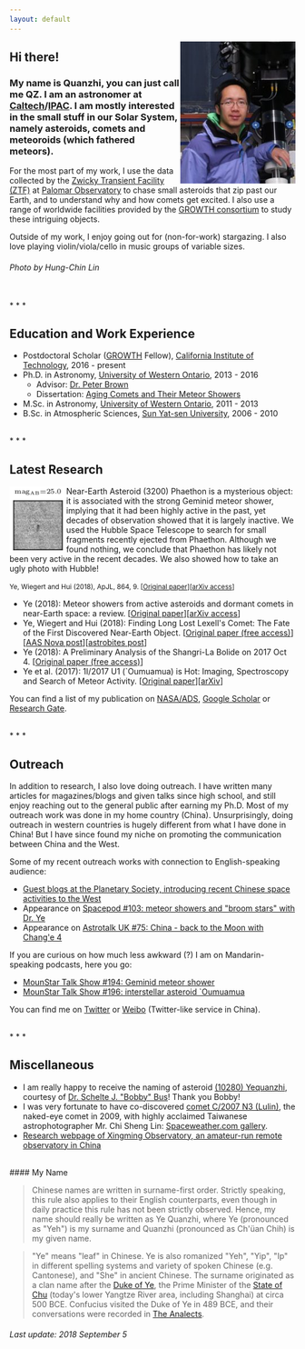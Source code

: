 ```yaml
---
layout: default
---
```


<img style="float: right;" src="me.jpg">

## Hi there!

### My name is Quanzhi, you can just call me QZ. I am an astronomer at [Caltech](http://www.caltech.edu/)/[IPAC](http://www.ipac.caltech.edu/). I am mostly interested in the small stuff in our Solar System, namely asteroids, comets and meteoroids (which fathered meteors).

For the most part of my work, I use the data collected by the [Zwicky Transient Facility (ZTF)](https://www.ztf.caltech.edu/) at [Palomar Observatory](http://www.astro.caltech.edu/palomar/homepage.html) to chase small asteroids that zip past our Earth, and to understand why and how comets get excited. I also use a range of worldwide facilities provided by the [GROWTH consortium](http://growth.caltech.edu/) to study these intriguing objects.

Outside of my work, I enjoy going out for (non-for-work) stargazing. I also love playing violin/viola/cello in music groups of variable sizes.

###### Photo by Hung-Chin Lin

<br>
* * *

## Education and Work Experience

* Postdoctoral Scholar ([GROWTH](http://growth.caltech.edu/) Fellow), [California Institute of Technology](http://www.caltech.edu/), 2016 - present
* Ph.D. in Astronomy, [University of Western Ontario](http://www.uwo.ca/), 2013 - 2016
    * Advisor: [Dr. Peter Brown](http://meteor.uwo.ca/~pbrown/)
    * Dissertation: [Aging Comets and Their Meteor Showers](http://ir.lib.uwo.ca/etd/3903/)
* M.Sc. in Astronomy, [University of Western Ontario](http://www.uwo.ca/), 2011 - 2013
* B.Sc. in Atmospheric Sciences, [Sun Yat-sen University](http://www.sysu.edu.cn/), 2006 - 2010

<br>
* * *

## Latest Research

<img style="float: left;" src="imgs/gem-hst.png" width="100">

Near-Earth Asteroid (3200) Phaethon is a mysterious object: it is associated with the strong Geminid meteor shower, implying that it had been highly active in the past, yet decades of observation showed that it is largely inactive. We used the Hubble Space Telescope to search for small fragments recently ejected from Phaethon. Although we found nothing, we conclude that Phaethon has likely not been very active in the recent decades. We also showed how to take an ugly photo with Hubble!

<small>Ye, Wiegert and Hui (2018), ApJL, 864, 9. [[Original paper](http://iopscience.iop.org/article/10.3847/2041-8213/aada46/meta)][[arXiv access](https://arxiv.org/abs/1808.04564)]</small>

* Ye (2018): Meteor showers from active asteroids and dormant comets in near-Earth space: a review. [[Original paper](https://www.sciencedirect.com/science/article/pii/S0032063317304518)][[arXiv access](https://arxiv.org/abs/1804.07245)]
* Ye, Wiegert and Hui (2018): Finding Long Lost Lexell's Comet: The Fate of the First Discovered Near-Earth Object. [[Original paper (free access)](http://iopscience.iop.org/article/10.3847/1538-3881/aab1f6/meta)][[AAS Nova post](https://aasnova.org/2018/08/22/has-anyone-found-a-lost-comet/)][[astrobites post](https://astrobites.org/2018/04/02/long-lost-comet/)]
* Ye (2018): A Preliminary Analysis of the Shangri-La Bolide on 2017 Oct 4. [[Original paper (free access)](http://www.eppcgs.org/article/id/6f94c7b1-15ec-4656-8c40-1d70a8b6d936?pageType=en)]
* Ye et al. (2017): 1I/2017 U1 (`Oumuamua) is Hot: Imaging, Spectroscopy and Search of Meteor Activity. [[Original paper](http://iopscience.iop.org/article/10.3847/2041-8213/aa9a34/meta)][[arXiv](https://arxiv.org/abs/1711.02320)]

You can find a list of my publication on [NASA/ADS](http://adsabs.harvard.edu/cgi-bin/nph-abs_connect?library&libname=Ye%27s+Refereed+Publication&libid=57e6ba2680), [Google Scholar](https://scholar.google.com/citations?user=F-w70dYAAAAJ&hl=en) or [Research Gate](https://www.researchgate.net/profile/Quan_Zhi_Ye).

<br>
* * *

## Outreach

In addition to research, I also love doing outreach. I have written many articles for magazines/blogs and given talks since high school, and still enjoy reaching out to the general public after earning my Ph.D. Most of my outreach work was done in my home country (China). Unsurprisingly, doing outreach in western countries is hugely different from what I have done in China! But I have since found my niche on promoting the communication between China and the West.

Some of my recent outreach works with connection to English-speaking audience:

* [Guest blogs at the Planetary Society, introducing recent Chinese space activities to the West](http://www.planetary.org/blogs/guest-blogs/?author_profile=325290428&topics=&dateType=firstPublicationDate&startDate=&endDate=)
* Appearance on [Spacepod #103: meteor showers and "broom stars" with Dr. Ye](https://www.listentospacepod.com/episodes/2017/7/16/103-meteor-showers-and-broom-stars-with-dr-ye)
* Appearance on [Astrotalk UK #75: China - back to the Moon with Chang'e 4](https://astrotalkuk.org/episode-75-china-back-to-the-moon-with-chang-e-4/)
    
If you are curious on how much less awkward (?) I am on Mandarin-speaking podcasts, here you go:

* [MounStar Talk Show #194: Geminid meteor shower](https://player.fm/series/series-106962/no194)
* [MounStar Talk Show #196: interstellar asteroid `Oumuamua](https://player.fm/series/series-106962/no196-oumuamua)

You can find me on [Twitter](https://twitter.com/Yeqzids) or [Weibo](https://www.weibo.com/1705147594) (Twitter-like service in China).

<br>
* * *

## Miscellaneous

* I am really happy to receive the naming of asteroid [(10280) Yequanzhi](https://ssd.jpl.nasa.gov/sbdb.cgi?sstr=10280;old=0;orb=1;cov=0;log=0;cad=0#orb), courtesy of [Dr. Schelte J. "Bobby" Bus](https://www.ifa.hawaii.edu/users/sjb/default/bus.shtml)! Thank you Bobby!
* I was very fortunate to have co-discovered [comet C/2007 N3 (Lulin)](https://en.wikipedia.org/wiki/Comet_Lulin), the naked-eye comet in 2009, with highly acclaimed Taiwanese astrophotographer Mr. Chi Sheng Lin: [Spaceweather.com gallery](http://www.spaceweather.com/comets/gallery_lulin.htm).
* [Research webpage of Xingming Observatory, an amateur-run remote observatory in China](http://www.astro.caltech.edu/~qye/xingming.html)

<br>
#### My Name

> Chinese names are written in surname-first order. Strictly speaking, this rule also applies to their English counterparts, even though in daily practice this rule has not been strictly observed. Hence, my name should really be written as Ye Quanzhi, where Ye (pronounced as "Yeh") is my surname and Quanzhi (pronounced as Ch'üan Chih) is my given name.

> "Ye" means "leaf" in Chinese. Ye is also romanized "Yeh", "Yip", "Ip" in different spelling systems and variety of spoken Chinese (e.g. Cantonese), and "She" in ancient Chinese. The surname originated as a clan name after the [Duke of Ye](https://en.wikipedia.org/wiki/Duke_of_Ye), the Prime Minister of the [State of Chu](https://en.wikipedia.org/wiki/Chu_(state)) (today's lower Yangtze River area, including Shanghai) at circa 500 BCE. Confucius visited the Duke of Ye in 489 BCE, and their conversations were recorded in [The Analects](https://ctext.org/analects/zi-lu). 

###### Last update: 2018 September 5